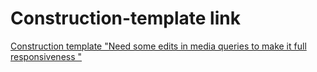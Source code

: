# Construction-template link
[Construction template "Need some edits in media queries to make it full responsiveness "](https://eclectic-snickerdoodle-a436db.netlify.app/)
